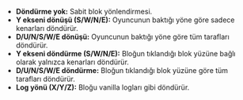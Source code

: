* **Döndürme yok:** Sabit blok yönlendirmesi.
* **Y ekseni dönüşü (S/W/N/E):** Oyuncunun baktığı yöne göre sadece kenarları döndürür.
* **D/U/N/S/W/E dönüşü:** Oyuncunun baktığı yöne göre tüm tarafları döndürür.
* **Y ekseni döndürme (S/W/N/E):** Bloğun tıklandığı blok yüzüne bağlı olarak yalnızca kenarları döndürür.
* **D/U/N/S/W/E döndürme:** Bloğun tıklandığı blok yüzüne göre tüm tarafları döndürür.
* **Log yönü (X/Y/Z):** Bloğu vanilla logları gibi döndürür.